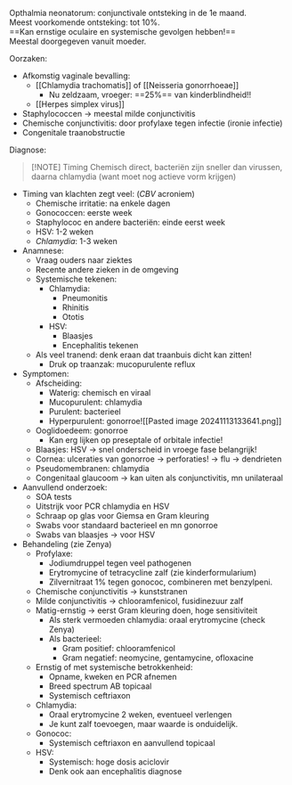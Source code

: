 Opthalmia neonatorum: conjunctivale ontsteking in de 1e maand.  
Meest voorkomende ontsteking: tot 10%.  
==Kan ernstige oculaire en systemische gevolgen hebben!==  
Meestal doorgegeven vanuit moeder.
 
Oorzaken:
- Afkomstig vaginale bevalling:
    - [[Chlamydia trachomatis]] of [[Neisseria gonorrhoeae]]
        - Nu zeldzaam, vroeger: ==25%== van kinderblindheid!!
    - [[Herpes simplex virus]] 
- Staphylococcen -> meestal milde conjunctivitis
- Chemische conjunctivitis: door profylaxe tegen infectie (ironie infectie)
- Congenitale traanobstructie
 
Diagnose:
> [!NOTE] Timing
> Chemisch direct, bacteriën zijn sneller dan virussen, daarna chlamydia (want moet nog actieve vorm krijgen)

- Timing van klachten zegt veel: (_CBV_ acroniem)
    - Chemische irritatie: na enkele dagen
    - Gonococcen: eerste week
    - Staphylococ en andere bacteriën: einde eerst week
    - HSV: 1-2 weken
    - _Chlamydia_: 1-3 weken
- Anamnese:
    - Vraag ouders naar ziektes
    - Recente andere zieken in de omgeving
    - Systemische tekenen:
        - Chlamydia:
            - Pneumonitis
            - Rhinitis
            - Ototis
        - HSV:
            - Blaasjes
            - Encephalitis tekenen
    - Als veel tranend: denk eraan dat traanbuis dicht kan zitten!
        - Druk op traanzak: mucopurulente reflux
- Symptomen:
    - Afscheiding:
        - Waterig: chemisch en viraal
        - Mucopurulent: chlamydia
        - Purulent: bacterieel
        - Hyperpurulent: gonorroe![[Pasted image 20241113133641.png]]
    - Ooglidoedeem: gonorroe
        - Kan erg lijken op preseptale of orbitale infectie!
    - Blaasjes: HSV -> snel onderscheid in vroege fase belangrijk!
    - Cornea: ulceraties van gonorroe -> perforaties! -> flu -> dendrieten
    - Pseudomembranen: chlamydia
    - Congenitaal glaucoom -> kan uiten als conjunctivitis, mn unilateraal
- Aanvullend onderzoek:
    - SOA tests
    - Uitstrijk voor PCR chlamydia en HSV
    - Schraap op glas voor Giemsa en Gram kleuring
    - Swabs voor standaard bacterieel en mn gonorroe
    - Swabs van blaasjes -> voor HSV
- Behandeling (zie Zenya)
    - Profylaxe:
        - Jodiumdruppel tegen veel pathogenen
        - Erytromycine of tetracycline zalf (zie kinderformularium)
        - Zilvernitraat 1% tegen gonococ, combineren met benzylpeni.
    - Chemische conjunctivitis -> kunststranen
    - Milde conjunctivitis -> chlooramfenicol, fusidinezuur zalf
    - Matig-ernstig -> eerst Gram kleuring doen, hoge sensitiviteit
        - Als sterk vermoeden chlamydia: oraal erytromycine (check Zenya)
        - Als bacterieel:
            - Gram positief: chlooramfenicol
            - Gram negatief: neomycine, gentamycine, ofloxacine
    - Ernstig of met systemische betrokkenheid:
        - Opname, kweken en PCR afnemen
        - Breed spectrum AB topicaal
        - Systemisch ceftriaxon
    - Chlamydia:
        - Oraal erytromycine 2 weken, eventueel verlengen
        - Je kunt zalf toevoegen, maar waarde is onduidelijk.
    - Gonococ:
        - Systemisch ceftriaxon en aanvullend topicaal
    - HSV:
        - Systemisch: hoge dosis aciclovir
        - Denk ook aan encephalitis diagnose
 